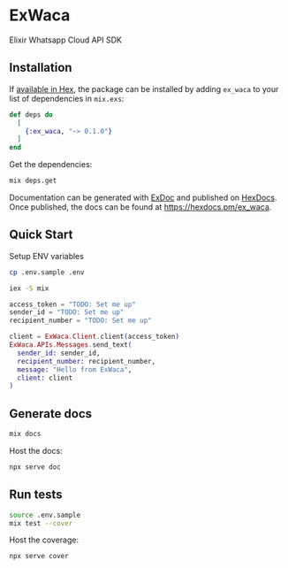 # ExWaca

Elixir Whatsapp Cloud API SDK

## Installation

If [available in Hex](https://hex.pm/docs/publish), the package can be installed
by adding `ex_waca` to your list of dependencies in `mix.exs`:

```elixir
def deps do
  [
    {:ex_waca, "~> 0.1.0"}
  ]
end
```

Get the dependencies:

```bash
mix deps.get
```

Documentation can be generated with [ExDoc](https://github.com/elixir-lang/ex_doc)
and published on [HexDocs](https://hexdocs.pm). Once published, the docs can
be found at <https://hexdocs.pm/ex_waca>.

## Quick Start

Setup ENV variables

```bash
cp .env.sample .env
```

```bash
iex -S mix
```

```elixir
access_token = "TODO: Set me up"
sender_id = "TODO: Set me up"
recipient_number = "TODO: Set me up"

client = ExWaca.Client.client(access_token)
ExWaca.APIs.Messages.send_text(
  sender_id: sender_id,
  recipient_number: recipient_number,
  message: "Hello from ExWaca",
  client: client
)
```

## Generate docs

```bash
mix docs
```

Host the docs:

```bash
npx serve doc
```

## Run tests

```bash
source .env.sample
mix test --cover
```

Host the coverage:

```bash
npx serve cover
```
